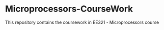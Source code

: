 # Microprocessors-CourseWork
This repository contains the coursework in EE321 - Microprocessors course
